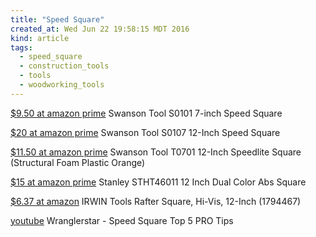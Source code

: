 ```yaml
---
title: "Speed Square"
created_at: Wed Jun 22 19:58:15 MDT 2016
kind: article
tags:
  - speed_square
  - construction_tools
  - tools
  - woodworking_tools
---
```


<a href="https://www.amazon.com/Swanson-S0101-7-inch-Speed-Square/dp/B00002255O/" target="_blank">$9.50 at amazon prime</a>
Swanson Tool S0101 7-inch Speed Square 

<a href="https://www.amazon.com/Swanson-S0107-12-Inch-Speed-Square/dp/B000056C0D/" target="_blank">$20 at amazon prime</a>
Swanson Tool S0107 12-Inch Speed Square 

<a href="https://www.amazon.com/gp/product/B0008JF0TE/" target="_blank">$11.50 at amazon prime</a>
Swanson Tool T0701 12-Inch Speedlite Square (Structural Foam Plastic Orange) 

<a href="https://www.amazon.com/gp/product/B00BKO7MSS/" target="_blank">$15 at amazon prime</a>
Stanley STHT46011 12 Inch Dual Color Abs Square

<a href="https://www.amazon.com/Tools-Rafter-Square-12-Inch-1794467/dp/B005XUHIA2/" target="_blank">$6.37 at amazon</a>
IRWIN Tools Rafter Square, Hi-Vis, 12-Inch (1794467) 

<a href="https://www.youtube.com/watch?v=W0mfmRAWymU" target="_blank">youtube</a>
Wranglerstar - Speed Square Top 5 PRO Tips


<!--
html boilerplate
<a href="" target="_blank"></a>
<img src="" width="400px">
<ul>
  <li></li>
</ul>
<pre>
</pre>
<pre><code>
</code></pre>
-->
